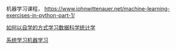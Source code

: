 机器学习课程， https://www.johnwittenauer.net/machine-learning-exercises-in-python-part-1/


[如何以自学的方式学习数据科学统计学](https://elitedatascience.com/learn-statistics-for-data-science)


[系统学习机器学习](https://elitedatascience.com/birds-eye-view)